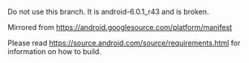 Do not use this branch. It is android-6.0.1_r43 and is broken.


Mirrored from https://android.googlesource.com/platform/manifest

Please read https://source.android.com/source/requirements.html
for information on how to build.
